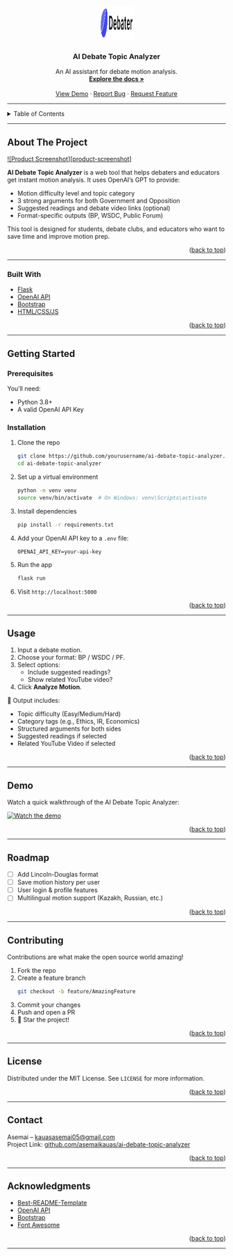 <a id="readme-top"></a>

<!-- PROJECT LOGO -->
<br />
<div align="center">
  <a href="https://github.com/yourusername/ai-debate-topic-analyzer">
    <img src="images/logo.png" alt="Logo" width="80" height="80">
  </a> 

  <h3 align="center">AI Debate Topic Analyzer</h3>

  <p align="center">
    An AI assistant for debate motion analysis. 
    <br />
    <a href="https://github.com/yourusername/ai-debate-topic-analyzer"><strong>Explore the docs »</strong></a>
    <br />
    <br />
    <a href="#demo">View Demo</a>
    ·
    <a href="https://github.com/yourusername/ai-debate-topic-analyzer/issues">Report Bug</a>
    ·
    <a href="https://github.com/yourusername/ai-debate-topic-analyzer/issues">Request Feature</a>
  </p>
</div>

---

<details>
  <summary>Table of Contents</summary>
  <ol>
    <li><a href="#about-the-project">About The Project</a>
      <ul>
        <li><a href="#built-with">Built With</a></li>
      </ul>
    </li>
    <li><a href="#getting-started">Getting Started</a>
      <ul>
        <li><a href="#prerequisites">Prerequisites</a></li>
        <li><a href="#installation">Installation</a></li>
      </ul>
    </li>
    <li><a href="#usage">Usage</a></li>
    <li><a href="#demo">View Demo</a></li>
    <li><a href="#roadmap">Roadmap</a></li>
    <li><a href="#contributing">Contributing</a></li>
    <li><a href="#license">License</a></li>
    <li><a href="#contact">Contact</a></li>
    <li><a href="#acknowledgments">Acknowledgments</a></li>
  </ol>
</details>

---

## About The Project

[![Product Screenshot][product-screenshot]](https://example.com)

**AI Debate Topic Analyzer** is a web tool that helps debaters and educators get instant motion analysis. It uses OpenAI’s GPT to provide:

- Motion difficulty level and topic category
- 3 strong arguments for both Government and Opposition
- Suggested readings and debate video links (optional)
- Format-specific outputs (BP, WSDC, Public Forum)

This tool is designed for students, debate clubs, and educators who want to save time and improve motion prep.

<p align="right">(<a href="#readme-top">back to top</a>)</p>

---

### Built With

* [Flask](https://flask.palletsprojects.com/)
* [OpenAI API](https://platform.openai.com/)
* [Bootstrap](https://getbootstrap.com)
* [HTML/CSS/JS](https://developer.mozilla.org/)

<p align="right">(<a href="#readme-top">back to top</a>)</p>

---

## Getting Started

### Prerequisites

You’ll need:
- Python 3.8+
- A valid OpenAI API Key

### Installation

1. Clone the repo  
   ```bash
   git clone https://github.com/yourusername/ai-debate-topic-analyzer.git
   cd ai-debate-topic-analyzer
   ```

2. Set up a virtual environment  
   ```bash
   python -m venv venv
   source venv/bin/activate  # On Windows: venv\Scripts\activate
   ```

3. Install dependencies  
   ```bash
   pip install -r requirements.txt
   ```

4. Add your OpenAI API key to a `.env` file:  
   ```
   OPENAI_API_KEY=your-api-key
   ```

5. Run the app  
   ```bash
   flask run
   ```

6. Visit `http://localhost:5000`

<p align="right">(<a href="#readme-top">back to top</a>)</p>

---

## Usage

1. Input a debate motion.
2. Choose your format: BP / WSDC / PF.
3. Select options:
   - Include suggested readings?
   - Show related YouTube video?
4. Click **Analyze Motion**.

🎯 Output includes:
- Topic difficulty (Easy/Medium/Hard)
- Category tags (e.g., Ethics, IR, Economics)
- Structured arguments for both sides
- Suggested readings if selected 
- Related YouTube Video if selected

<p align="right">(<a href="#usage">back to top</a>)</p>

---

## Demo

Watch a quick walkthrough of the AI Debate Topic Analyzer:

[![Watch the demo](https://img.youtube.com/vi/zewjy05VNL8/0.jpg)](https://www.youtube.com/watch?v=zewjy05VNL8)

<p align="right">(<a href="#readme-top">back to top</a>)</p>

---

## Roadmap

- [ ] Add Lincoln-Douglas format
- [ ] Save motion history per user
- [ ] User login & profile features
- [ ] Multilingual motion support (Kazakh, Russian, etc.)

<p align="right">(<a href="#roadmap">back to top</a>)</p>

---

## Contributing

Contributions are what make the open source world amazing!  

1. Fork the repo  
2. Create a feature branch  
   ```bash
   git checkout -b feature/AmazingFeature
   ```
3. Commit your changes  
4. Push and open a PR  
5. 🌟 Star the project!

<p align="right">(<a href="#contributing">back to top</a>)</p>

---

## License

Distributed under the MIT License. See `LICENSE` for more information.

<p align="right">(<a href="#readme-top">back to top</a>)</p>

---

## Contact

Asemai – kauasasemai05@gmail.com  
Project Link: [github.com/asemaikauas/ai-debate-topic-analyzer](https://github.com/asemaikauas/ai-debate-topic-analyzer)

<p align="right">(<a href="#contact">back to top</a>)</p>

---

## Acknowledgments

* [Best-README-Template](https://github.com/othneildrew/Best-README-Template)
* [OpenAI API](https://platform.openai.com/)
* [Bootstrap](https://getbootstrap.com)
* [Font Awesome](https://fontawesome.com)

<p align="right">(<a href="#acknowledgments">back to top</a>)</p>



---
